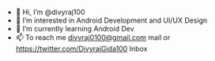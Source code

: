 - 👋 Hi, I’m @divyraj100
- 👀 I’m interested in Android Development and UI/UX Design
- 🌱 I’m currently learning Android Dev
- 📫 To reach me divyraj0100@gmail.com mail or https://twitter.com/DivyrajGida100 Inbox

<!---
divyraj100/divyraj100 is a ✨ special ✨ repository because its `README.md` (this file) appears on your GitHub profile.
You can click the Preview link to take a look at your changes.
--->
